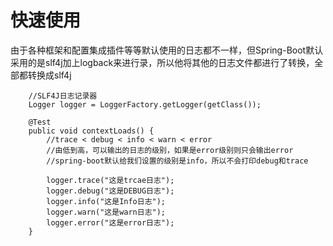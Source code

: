 # 快速使用

​      由于各种框架和配置集成插件等等默认使用的日志都不一样，但Spring-Boot默认采用的是slf4j加上logback来进行录，所以他将其他的日志文件都进行了转换，全部都转换成slf4j 

```
    //SLF4J日志记录器
    Logger logger = LoggerFactory.getLogger(getClass());

    @Test
    public void contextLoads() {
        //trace < debug < info < warn < error
        //由低到高，可以输出的日志的级别，如果是error级别则只会输出error
        //spring-boot默认给我们设置的级别是info，所以不会打印debug和trace

        logger.trace("这是trcae日志");
        logger.debug("这是DEBUG日志");
        logger.info("这是Info日志");
        logger.warn("这是warn日志");
        logger.error("这是error日志");
    }
```


